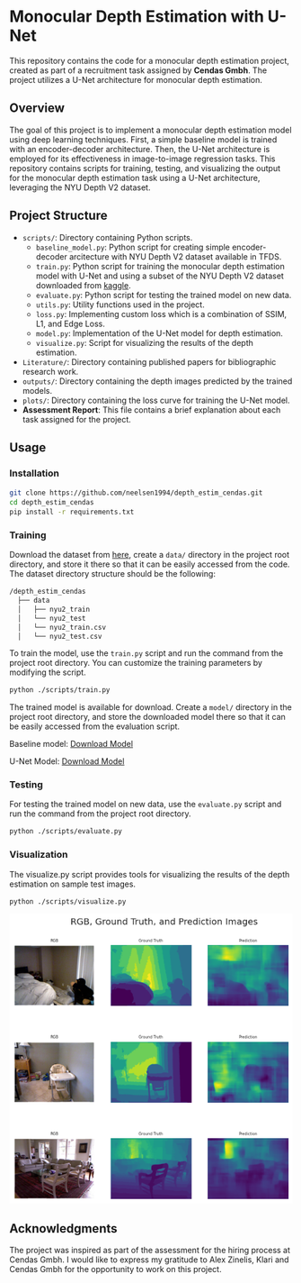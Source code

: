 # Monocular Depth Estimation with U-Net

This repository contains the code for a monocular depth estimation project, created as part of a recruitment task assigned by **Cendas Gmbh**. The project utilizes a U-Net architecture for monocular depth estimation.

## Overview

The goal of this project is to implement a monocular depth estimation model using deep learning techniques. First, a simple baseline model is trained with an encoder-decoder architecture. Then, the U-Net architecture is employed for its effectiveness in image-to-image regression tasks. This repository contains scripts for training, testing, and visualizing the output for the monocular depth estimation task using a U-Net architecture, leveraging the NYU Depth V2 dataset.

## Project Structure

- `scripts/`: Directory containing Python scripts.
  - `baseline_model.py`: Python script for creating simple encoder-decoder arcitecture with NYU Depth V2 dataset available in TFDS.   
  - `train.py`: Python script for training the monocular depth estimation model with U-Net and using a subset of the NYU Depth V2 dataset downloaded from [kaggle](https://www.kaggle.com/datasets/soumikrakshit/nyu-depth-v2).
  - `evaluate.py`: Python script for testing the trained model on new data.
  - `utils.py`: Utility functions used in the project.
  - `loss.py`: Implementing custom loss which is a combination of SSIM, L1, and Edge Loss.
  - `model.py`: Implementation of the U-Net model for depth estimation.
  - `visualize.py`: Script for visualizing the results of the depth estimation.
- `Literature/`: Directory containing published papers for bibliographic research work.
- `outputs/`: Directory containing the depth images predicted by the trained models.
- `plots/`: Directory containing the loss curve for training the U-Net model.
- **Assessment Report**: This file contains a brief explanation about each task assigned for the project.

## Usage

### Installation

```bash
git clone https://github.com/neelsen1994/depth_estim_cendas.git
cd depth_estim_cendas
pip install -r requirements.txt
```

### Training

Download the dataset from [here](https://www.kaggle.com/datasets/soumikrakshit/nyu-depth-v2), create a `data/` directory in the project root directory, and store it there so that it can be easily accessed from the code. The dataset directory structure should be the following:

```
/depth_estim_cendas
  ├── data
  │   ├── nyu2_train
  │   └── nyu2_test
  │   └── nyu2_train.csv
  │   └── nyu2_test.csv
```
To train the model, use the `train.py` script and run the command from the project root directory. You can customize the training parameters by modifying the script. 

```bash
python ./scripts/train.py
```

The trained model is available for download. Create a `model/` directory in the project root directory, and store the downloaded model there so that it can be easily accessed from the evaluation script.

Baseline model: [Download Model](https://drive.google.com/file/d/1Dus3U8t3iR2yiTdQaIcp1j90zG7lolga/view?usp=sharing)

U-Net Model: [Download Model](https://drive.google.com/file/d/1HD05i0DMDgtU0PWUFBssCL867-BWmrR1/view?usp=sharing)

### Testing

For testing the trained model on new data, use the `evaluate.py` script and run the command from the project root directory.

```bash
python ./scripts/evaluate.py
```

### Visualization 

The visualize.py script provides tools for visualizing the results of the depth estimation on sample test images.

```bash
python ./scripts/visualize.py
```

![Output Image](./outputs/output_test2.png)

## Acknowledgments

The project was inspired as part of the assessment for the hiring process at Cendas Gmbh. I would like to express my gratitude to Alex Zinelis, Klari and Cendas Gmbh for the opportunity to work on this project.

